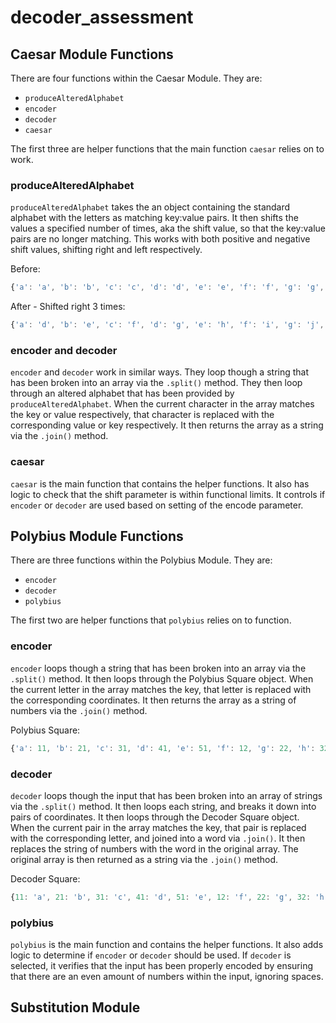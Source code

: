 # decoder_assessment

## Caesar Module Functions

There are four functions within the Caesar Module. They are:

 - `produceAlteredAlphabet`
 - `encoder`
 - `decoder`
 - `caesar`

 The first three are helper functions that the main function `caesar` relies on to work.

 ### produceAlteredAlphabet

`produceAlteredAlphabet` takes the an object containing the standard alphabet with the letters as matching key:value pairs. It then shifts the values a specified number of times, aka the shift value, so that the key:value pairs are no longer matching. This works with both positive and negative shift values, shifting right and left respectively.

Before:
```javascript
{'a': 'a', 'b': 'b', 'c': 'c', 'd': 'd', 'e': 'e', 'f': 'f', 'g': 'g', 'h': 'h', 'i': 'i', 'j': 'j', 'k': 'k', 'l': 'l', 'm': 'm', 'n': 'n', 'o': 'o', 'p': 'p', 'q': 'q', 'r': 'r', 's': 's', 't': 't', 'u': 'u', 'v': 'v', 'w': 'w', 'x': 'x', 'y': 'y', 'z': 'z'}
```

After - Shifted right 3 times:
```javascript
{'a': 'd', 'b': 'e', 'c': 'f', 'd': 'g', 'e': 'h', 'f': 'i', 'g': 'j', 'h': 'k', 'i': 'l', 'j': 'm', 'k': 'n', 'l': 'o', 'm': 'p', 'n': 'q', 'o': 'r', 'p': 's', 'q': 't', 'r': 'u', 's': 'v', 't': 'w', 'u': 'x', 'v': 'y', 'w': 'z', 'x': 'a', 'y': 'b', 'z': 'c'}
```

### encoder and decoder

`encoder` and `decoder` work in similar ways. They loop though a string that has been broken into an array via the `.split()` method. They then loop through an altered alphabet that has been provided by `produceAlteredAlphabet`. When the current character in the array matches the key or value respectively, that character is replaced with the corresponding value or key respectively. It then returns the array as a string via the `.join()` method.

### caesar

`caesar` is the main function that contains the helper functions. It also has logic to check that the shift parameter is within functional limits. It controls if `encoder` or `decoder` are used based on setting of the encode parameter.

## Polybius Module Functions

There are three functions within the Polybius Module. They are:

 - `encoder`
 - `decoder`
 - `polybius`

 The first two are helper functions that `polybius` relies on to function.

 ### encoder

 `encoder` loops though a string that has been broken into an array via the `.split()` method. It then loops through the Polybius Square object. When the current letter in the array matches the key, that letter is replaced with the corresponding coordinates. It then returns the array as a string of numbers via the `.join()` method. 

 Polybius Square:
 ```javascript
 {'a': 11, 'b': 21, 'c': 31, 'd': 41, 'e': 51, 'f': 12, 'g': 22, 'h': 32, 'i': 42, 'j': 42, 'k': 52, 'l': 13, 'm': 23, 'n': 33, 'o': 43, 'p': 53, 'q': 14, 'r': 24, 's': 34, 't': 44, 'u': 54, 'v': 15, 'w': 25, 'x': 35, 'y': 45, 'z': 55}
 ```

### decoder

`decoder` loops though the input that has been broken into an array of strings via the `.split()` method. It then loops each string, and breaks it down into pairs of coordinates. It then loops through the Decoder Square object. When the current pair in the array matches the key, that pair is replaced with the corresponding letter, and joined into a word via `.join()`. It then replaces the string of numbers with the word in the original array. The original array is then returned as a string via the `.join()` method.

 Decoder Square:
 ```javascript
 {11: 'a', 21: 'b', 31: 'c', 41: 'd', 51: 'e', 12: 'f', 22: 'g', 32: 'h', 42: '(i/j)', 52: 'k', 13: 'l', 23: 'm', 33: 'n', 43: 'o', 53: 'p', 14: 'q', 24: 'r', 34: 's', 44: 't', 54: 'u', 15: 'v', 25: 'w', 35: 'x', 45: 'y', 55: 'z'}
 ```

 ### polybius

 `polybius` is the main function and contains the helper functions. It also adds logic to determine if `encoder` or `decoder` should be used. If `decoder` is selected, it verifies that the input has been properly encoded by ensuring that there are an even amount of numbers within the input, ignoring spaces.

 ## Substitution Module